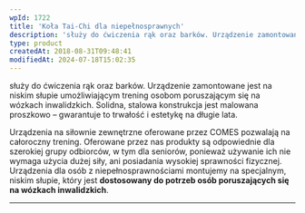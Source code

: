 ```yaml
---
wpId: 1722
title: 'Koła Tai-Chi dla niepełnosprawnych'
description: 'służy do ćwiczenia rąk oraz barków. Urządzenie zamontowane jest na niskim słupie umożliwiającym trening osobom poruszającym się na wózkach inwalidzkich. Solidna, stalowa konstrukcja jest malowana proszkowo – gwarantuje to trwałość i estetykę na długie lata. Urządzenia na siłownie zewnętrzne oferowane przez COMES pozwalają na całoroczny trening. Oferowane przez nas produkty są odpowiednie dla szerokiej grupy ...'
type: product
createdAt: 2018-08-31T09:48:41
modifiedAt: 2024-07-18T15:02:35
---
```



służy do ćwiczenia rąk oraz barków. Urządzenie zamontowane jest na niskim słupie umożliwiającym trening osobom poruszającym się na wózkach inwalidzkich. Solidna, stalowa konstrukcja jest malowana proszkowo – gwarantuje to trwałość i estetykę na długie lata.

Urządzenia na siłownie zewnętrzne oferowane przez COMES pozwalają na całoroczny trening. Oferowane przez nas produkty są odpowiednie dla szerokiej grupy odbiorców, w tym dla seniorów, ponieważ używanie ich nie wymaga użycia dużej siły, ani posiadania wysokiej sprawności fizycznej. Urządzenia dla osób z niepełnosprawnościami montujemy na specjalnym, niskim słupie, który jest **dostosowany do potrzeb osób poruszających się na wózkach inwalidzkich**.

* * *